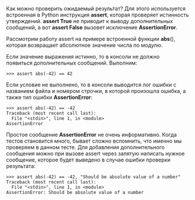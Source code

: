 Как можно проверить ожидаемый результат? Для этого используется встроенная в Python инструкция **assert**, которая проверяет истинность утверждений. **assert True** не приводит к выводу дополнительных сообщений, а вот **assert False** вызовет исключение **AssertionError**.

Рассмотрим работу assert на примере встроенной функции **abs**(), которая возвращает абсолютное значение числа по модулю. 

Если значение выражения истинно, то в консоли не должно появиться дополнительных сообщений. Выполним:
```
>>> assert abs(-42) == 42

```
Если условие не выполнено, то в консоли выводится лог ошибки с названием файла и номером строчки, в которой произошла ошибка, а также тип ошибки **AssertionError**:
```
>>> assert abs(-42) == -42
Traceback (most recent call last):
  File "<stdin>", line 1, in <module>
AssertionError
```
Простое сообщение **AssertionError** не очень информативно. Когда тестов становится много, бывает сложно вспомнить, что именно мы проверяем в данном тесте. Для добавления дополнительного сообщения можно при вызове assert через запятую написать нужное сообщение, которое будет выведено в случае ошибки проверки результата:
```
>>> assert abs(-42) == -42, "Should be absolute value of a number"
Traceback (most recent call last):
  File "<stdin>", line 1, in <module>
AssertionError: Should be absolute value of a number
```